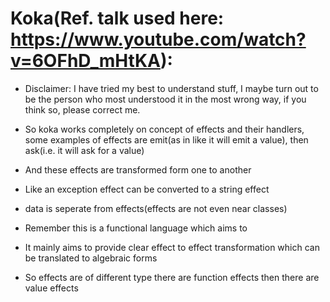 # Koka(Ref. talk used here: https://www.youtube.com/watch?v=6OFhD_mHtKA):

- Disclaimer: I have tried my best to understand stuff, I maybe turn out to be the person who most understood it in the most wrong way, if you think so, please correct me.

- So koka works completely on concept of effects and their handlers, some examples of effects are emit(as in like it will emit a value), then ask(i.e. it will ask for a value)
- And these effects are transformed form one to another
- Like an exception effect can be converted to a string effect
- data is seperate from effects(effects are not even near classes)
- Remember this is a functional language which aims to
- It mainly aims to provide clear effect to effect transformation which can be translated to algebraic forms
- So effects are of different type there are function effects then there are value effects
